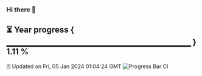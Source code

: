 ### Hi there 👋
⏳ Year progress { ▁▁▁▁▁▁▁▁▁▁▁▁▁▁▁▁▁▁▁▁▁▁▁▁▁▁▁▁▁▁ } 1.11 %
---
⏰ Updated on Fri, 05 Jan 2024 01:04:24 GMT
![Progress Bar CI](https://github.com/liununu/liununu/workflows/Progress%20Bar%20CI/badge.svg)
